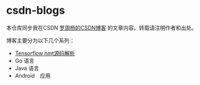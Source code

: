 # csdn-blogs
本仓库同步我在CSDN [罗周杨的CSDN博客](http://blog.csdn.net/stupid_3?ref=toolbar) 的文章内容。转载请注明作者和出处。　　

博客主要分为以下几个系列：　　

* [Tensorflow nmt源码解析](tensorflow_nmt/tensorflow_nmt源码解析.md)  
* Go 语言
* Java 语言　　
* Android　应用　　

